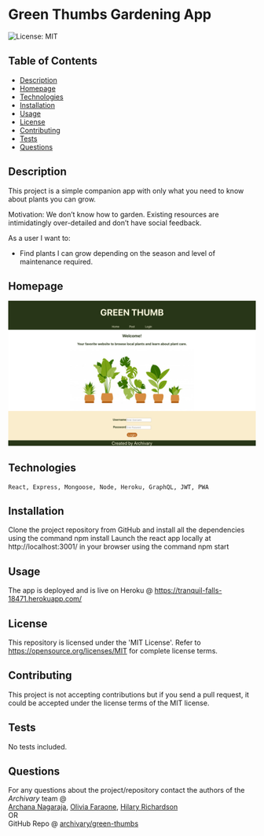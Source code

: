 # Green Thumbs Gardening App

![License: MIT](https://img.shields.io/badge/License-MIT-yellow.svg)

## Table of Contents

- [Description](#description)
- [Homepage](#homepage)
- [Technologies](#technologies)
- [Installation](#installation)
- [Usage](#usage)
- [License](#license)
- [Contributing](#contributing)
- [Tests](#tests)
- [Questions](#questions)

## Description

This project is a simple companion app with only what you need to know about plants you can grow.

Motivation:
We don’t know how to garden. Existing resources are intimidatingly over-detailed and don’t have social feedback.

As a user I want to:

- Find plants I can grow depending on the season and level of maintenance required.

## Homepage

![Screenshot](./client/src/assets/homepage-screenshot.png)

## Technologies

    React, Express, Mongoose, Node, Heroku, GraphQL, JWT, PWA

## Installation

Clone the project repository from GitHub and install all the dependencies using the command
npm install
Launch the react app locally at http://localhost:3001/ in your browser using the command
npm start

## Usage

The app is deployed and is live on Heroku @ https://tranquil-falls-18471.herokuapp.com/

## License

This repository is licensed under the 'MIT License'.
Refer to https://opensource.org/licenses/MIT for complete license terms.

## Contributing

This project is not accepting contributions but if you send a pull request, it could be accepted under the license terms of the MIT license.

## Tests

No tests included.

## Questions

For any questions about the project/repository contact the authors of the _Archivary_ team @  
[Archana Nagaraja](https://github.com/archana-nagaraj),
[Olivia Faraone](https://github.com/oliviafaraone),
[Hilary Richardson](https://github.com/hlry) </br> OR </br>
GitHub Repo @ [archivary/green-thumbs](https://github.com/Archivary/green-thumbs)
